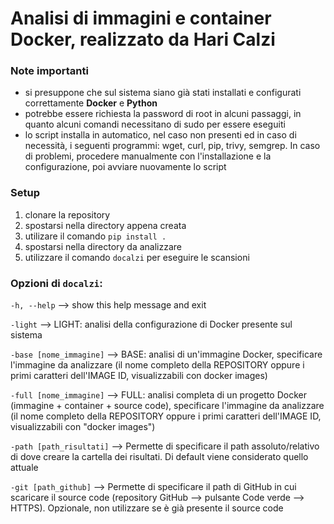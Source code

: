# Analisi di immagini e container Docker, realizzato da Hari Calzi

### Note importanti
- si presuppone che sul sistema siano già stati installati e configurati correttamente **Docker** e **Python**
- potrebbe essere richiesta la password di root in alcuni passaggi, in quanto alcuni comandi necessitano di sudo per essere eseguiti
- lo script installa in automatico, nel caso non presenti ed in caso di necessità, i seguenti programmi: wget, curl, pip, trivy, semgrep. In caso di problemi, procedere manualmente con l'installazione e la configurazione, poi avviare nuovamente lo script

### Setup
1. clonare la repository
2. spostarsi nella directory appena creata
3. utilizare il comando `pip install .`
4. spostarsi nella directory da analizzare
5. utilizzare il comando `docalzi` per eseguire le scansioni

### Opzioni di `docalzi`:
`-h, --help`  -->  show this help message and exit

`-light`  -->  LIGHT: analisi della configurazione di Docker presente sul sistema
  
`-base [nome_immagine]`  -->  BASE: analisi di un'immagine Docker, specificare l'immagine da analizzare (il nome completo della REPOSITORY oppure i primi caratteri dell'IMAGE ID, visualizzabili con docker images)
  
`-full [nome_immagine]`  -->  FULL: analisi completa di un progetto Docker (immagine + container + source code), specificare l'immagine da analizzare (il nome completo della REPOSITORY oppure i primi caratteri dell'IMAGE ID, visualizzabili con "docker images")
  
`-path [path_risultati]`  -->  Permette di specificare il path assoluto/relativo di dove creare la cartella dei risultati. Di default viene considerato quello attuale
  
`-git [path_github]`  -->  Permette di specificare il path di GitHub in cui scaricare il source code (repository GitHub --> pulsante Code verde --> HTTPS). Opzionale, non utilizzare se è già presente il source code
